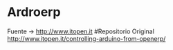 # Ardroerp
   Fuente -> http://www.itopen.it
#Repositorio Original
   http://www.itopen.it/controlling-arduino-from-openerp/